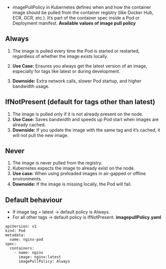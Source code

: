 * imagePullPolicy in Kubernetes defines when and how the container image should be pulled from the container registry (like Docker Hub, ECR, GCR, etc.). It’s part of the container spec inside a Pod or Deployment manifest.
**Available values of image pull policy**
## Always
1) The image is pulled every time the Pod is started or restarted, regardless of whether the image exists locally.

2) **Use Case:** Ensures you always get the latest version of an image, especially for tags like latest or during development.
3) **Downside:** Extra network calls, slower Pod startup, and higher bandwidth usage.

## IfNotPresent (default for tags other than latest)
1) The image is pulled only if it is not already present on the node.
2) **Use Case:** Saves bandwidth and speeds up Pod start when images are already cached.
3) **Downside:** If you update the image with the same tag and it’s cached, it will not pull the new image.

## Never
1) The image is never pulled from the registry.
2) Kubernetes expects the image to already exist on the node.
3) **Use case:** When using preloaded images in air-gapped or offline environments.
4) **Downside:** If the image is missing locally, the Pod will fail.

## Default behaviour
* If image tag = latest → default policy is Always.
* For all other tags → default policy is IfNotPresent.
**imagepullPolicy.yaml**
```
apiVersion: v1
kind: Pod
metadata:
  name: nginx-pod
spec:
  containers:
    - name: nginx
      image: nginx:latest
      imagePullPolicy: Always
```